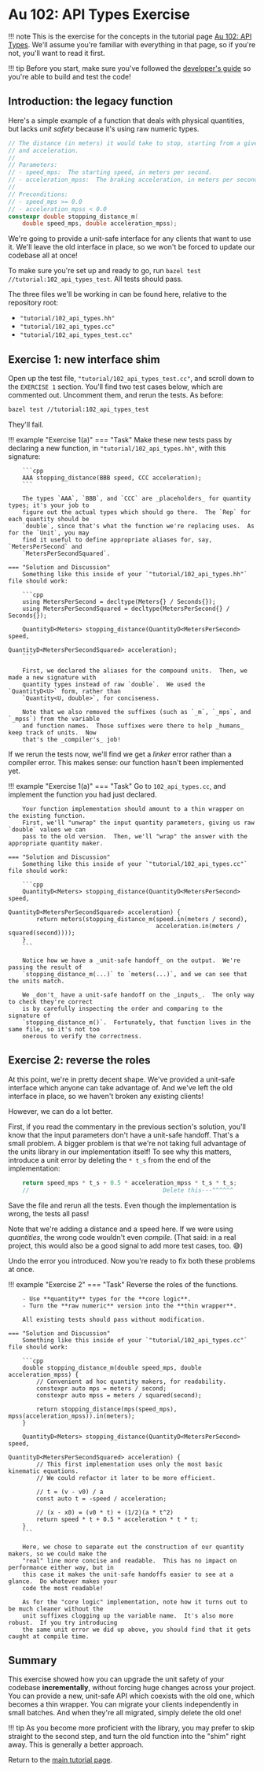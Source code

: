 # Au 102: API Types Exercise

!!! note
    This is the exercise for the concepts in the tutorial page [Au 102: API
    Types](../102-api-types.md). We'll assume you're familiar with everything in that page, so if
    you're not, you'll want to read it first.

!!! tip
    Before you start, make sure you've followed the [developer's guide](../../develop.md) so you're
    able to build and test the code!

## Introduction: the legacy function

Here's a simple example of a function that deals with physical quantities, but lacks _unit safety_
because it's using raw numeric types.

```cpp
// The distance (in meters) it would take to stop, starting from a given speed
// and acceleration.
//
// Parameters:
// - speed_mps:  The starting speed, in meters per second.
// - acceleration_mpss:  The braking acceleration, in meters per second squared.
//
// Preconditions:
// - speed_mps >= 0.0
// - acceleration_mpss < 0.0
constexpr double stopping_distance_m(
    double speed_mps, double acceleration_mpss);
```

We're going to provide a unit-safe interface for any clients that want to use it.  We'll leave the
old interface in place, so we won't be forced to update our codebase all at once!

To make sure you're set up and ready to go, run `bazel test //tutorial:102_api_types_test`.  All
tests should pass.

The three files we'll be working in can be found here, relative to the repository root:

- `"tutorial/102_api_types.hh"`
- `"tutorial/102_api_types.cc"`
- `"tutorial/102_api_types_test.cc"`

## Exercise 1: new interface shim

Open up the test file, `"tutorial/102_api_types_test.cc"`, and scroll down to the `EXERCISE 1`
section.  You'll find two test cases below, which are commented out.  Uncomment them, and rerun the
tests.  As before:

```sh
bazel test //tutorial:102_api_types_test
```

They'll fail.

!!! example "Exercise 1(a)"
    === "Task"
        Make these new tests pass by declaring a new function, in `"tutorial/102_api_types.hh"`,
        with this signature:

        ```cpp
        AAA stopping_distance(BBB speed, CCC acceleration);
        ```

        The types `AAA`, `BBB`, and `CCC` are _placeholders_ for quantity types; it's your job to
        figure out the actual types which should go there.  The `Rep` for each quantity should be
        `double`, since that's what the function we're replacing uses.  As for the `Unit`, you may
        find it useful to define appropriate aliases for, say, `MetersPerSecond` and
        `MetersPerSecondSquared`.

    === "Solution and Discussion"
        Something like this inside of your `"tutorial/102_api_types.hh"` file should work:

        ```cpp
        using MetersPerSecond = decltype(Meters{} / Seconds{});
        using MetersPerSecondSquared = decltype(MetersPerSecond{} / Seconds{});

        QuantityD<Meters> stopping_distance(QuantityD<MetersPerSecond> speed,
                                            QuantityD<MetersPerSecondSquared> acceleration);
        ```

        First, we declared the aliases for the compound units.  Then, we made a new signature with
        quantity types instead of raw `double`.  We used the `QuantityD<U>` form, rather than
        `Quantity<U, double>`, for conciseness.

        Note that we also removed the suffixes (such as `_m`, `_mps`, and `_mpss`) from the variable
        and function names.  Those suffixes were there to help _humans_ keep track of units.  Now
        that's the _compiler's_ job!

If we rerun the tests now, we'll find we get a _linker_ error rather than a compiler error.  This
makes sense: our function hasn't been implemented yet.

!!! example "Exercise 1(a)"
    === "Task"
        Go to `102_api_types.cc`, and implement the function you had just declared.

        Your function implementation should amount to a thin wrapper on the existing function.
        First, we'll "unwrap" the input quantity parameters, giving us raw `double` values we can
        pass to the old version.  Then, we'll "wrap" the answer with the appropriate quantity maker.

    === "Solution and Discussion"
        Something like this inside of your `"tutorial/102_api_types.cc"` file should work:

        ```cpp
        QuantityD<Meters> stopping_distance(QuantityD<MetersPerSecond> speed,
                                            QuantityD<MetersPerSecondSquared> acceleration) {
            return meters(stopping_distance_m(speed.in(meters / second),
                                              acceleration.in(meters / squared(second))));
        }
        ```

        Notice how we have a _unit-safe handoff_ on the output.  We're passing the result of
        `stopping_distance_m(...)` to `meters(...)`, and we can see that the units match.

        We _don't_ have a unit-safe handoff on the _inputs_.  The only way to check they're correct
        is by carefully inspecting the order and comparing to the signature of
        `stopping_distance_m()`.  Fortunately, that function lives in the same file, so it's not too
        onerous to verify the correctness.

## Exercise 2: reverse the roles

At this point, we're in pretty decent shape.  We've provided a unit-safe interface which anyone can
take advantage of.  And we've left the old interface in place, so we haven't broken any existing
clients!

However, we can do a lot better.

First, if you read the commentary in the previous section's solution, you'll know that the input
parameters don't have a unit-safe handoff.  That's a small problem.  A bigger problem is that we're
not taking full advantage of the units library in our implementation itself!  To see why this
matters, introduce a unit error by deleting the `* t_s` from the end of the implementation:

```cpp
    return speed_mps * t_s + 0.5 * acceleration_mpss * t_s * t_s;
    //                                      Delete this---^^^^^^
```

Save the file and rerun all the tests.  Even though the implementation is wrong, the tests all pass!

Note that we're adding a distance and a speed here. If we were using _quantities_, the wrong code
wouldn't even _compile_.  (That said: in a real project, this would also be a good signal to add
more test cases, too.  :sweat_smile:)

Undo the error you introduced.  Now you're ready to fix both these problems at once.

!!! example "Exercise 2"
    === "Task"
        Reverse the roles of the functions.

        - Use **quantity** types for the **core logic**.
        - Turn the **raw numeric** version into the **thin wrapper**.

        All existing tests should pass without modification.

    === "Solution and Discussion"
        Something like this inside of your `"tutorial/102_api_types.cc"` file should work:

        ```cpp
        double stopping_distance_m(double speed_mps, double acceleration_mpss) {
            // Convenient ad hoc quantity makers, for readability.
            constexpr auto mps = meters / second;
            constexpr auto mpss = meters / squared(second);

            return stopping_distance(mps(speed_mps), mpss(acceleration_mpss)).in(meters);
        }

        QuantityD<Meters> stopping_distance(QuantityD<MetersPerSecond> speed,
                                            QuantityD<MetersPerSecondSquared> acceleration) {
            // This first implementation uses only the most basic kinematic equations.
            // We could refactor it later to be more efficient.

            // t = (v - v0) / a
            const auto t = -speed / acceleration;

            // (x - x0) = (v0 * t) + (1/2)(a * t^2)
            return speed * t + 0.5 * acceleration * t * t;
        }
        ```

        Here, we chose to separate out the construction of our quantity makers, so we could make the
        "real" line more concise and readable.  This has no impact on performance either way, but in
        this case it makes the unit-safe handoffs easier to see at a glance.  Do whatever makes your
        code the most readable!

        As for the "core logic" implementation, note how it turns out to be much cleaner without the
        unit suffixes clogging up the variable name.  It's also more robust.  If you try introducing
        the same unit error we did up above, you should find that it gets caught at compile time.

## Summary

This exercise showed how you can upgrade the unit safety of your codebase **incrementally**, without
forcing huge changes across your project.  You can provide a new, unit-safe API which coexists with
the old one, which becomes a thin wrapper.  You can migrate your clients independently in small
batches.  And when they're all migrated, simply delete the old one!

!!! tip
    As you become more proficient with the library, you may prefer to skip straight to the second
    step, and turn the old function into the "shim" right away.  This is generally a better
    approach.

Return to the [main tutorial page](../102-api-types.md).
